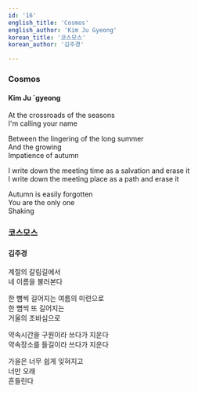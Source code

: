 ```yaml
---
id: '16'
english_title: 'Cosmos'
english_author: 'Kim Ju Gyeong'
korean_title: '코스모스'
korean_author: '김주경'

---
```

### Cosmos

#### Kim Ju `gyeong

At the crossroads of the seasons\
I'm calling your name

Between the lingering of the long summer\
And the growing\
Impatience of autumn

I write down the meeting time as a salvation and erase it\
I write down the meeting place as a path and erase it

Autumn is easily forgotten\
You are the only one\
Shaking

### 코스모스

#### 김주경

계절의 갈림길에서\
네 이름을 불러본다

한 뼘씩 길어지는 여름의 미련으로\
한 뼘씩 또 길어지는\
거울의 조바심으로

약속시간을 구원이라 쓰다가 지운다\
약속장소를 들길이라 쓰다가 지운다

가을은 너무 쉽게 잊혀지고\
너만 오래\
흔들린다
